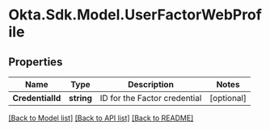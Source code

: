 # Okta.Sdk.Model.UserFactorWebProfile

## Properties

Name | Type | Description | Notes
------------ | ------------- | ------------- | -------------
**CredentialId** | **string** | ID for the Factor credential | [optional] 

[[Back to Model list]](../README.md#documentation-for-models) [[Back to API list]](../README.md#documentation-for-api-endpoints) [[Back to README]](../README.md)

